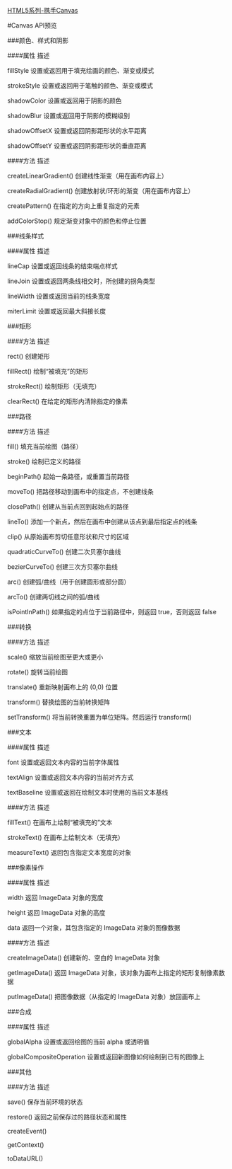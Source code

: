 [HTML5系列-携手Canvas](http://my.oschina.net/u/2352644/blog/501231?fromerr=pSafJwkX)

#Canvas API预览

###颜色、样式和阴影

####属性  描述

fillStyle 设置或返回用于填充绘画的颜色、渐变或模式

strokeStyle 设置或返回用于笔触的颜色、渐变或模式

shadowColor 设置或返回用于阴影的颜色

shadowBlur  设置或返回用于阴影的模糊级别

shadowOffsetX 设置或返回阴影距形状的水平距离

shadowOffsetY 设置或返回阴影距形状的垂直距离

####方法  描述

createLinearGradient()  创建线性渐变（用在画布内容上）

createRadialGradient()  创建放射状/环形的渐变（用在画布内容上）

createPattern() 在指定的方向上重复指定的元素

addColorStop()  规定渐变对象中的颜色和停止位置

###线条样式

####属性  描述

lineCap 设置或返回线条的结束端点样式

lineJoin  设置或返回两条线相交时，所创建的拐角类型

lineWidth 设置或返回当前的线条宽度

miterLimit  设置或返回最大斜接长度

###矩形

####方法  描述

rect()  创建矩形

fillRect()  绘制“被填充”的矩形

strokeRect()  绘制矩形（无填充）

clearRect() 在给定的矩形内清除指定的像素

###路径

####方法  描述

fill()  填充当前绘图（路径）

stroke()  绘制已定义的路径

beginPath() 起始一条路径，或重置当前路径

moveTo()  把路径移动到画布中的指定点，不创建线条

closePath() 创建从当前点回到起始点的路径

lineTo()  添加一个新点，然后在画布中创建从该点到最后指定点的线条

clip()  从原始画布剪切任意形状和尺寸的区域

quadraticCurveTo()  创建二次贝塞尔曲线

bezierCurveTo() 创建三次方贝塞尔曲线

arc() 创建弧/曲线（用于创建圆形或部分圆）

arcTo() 创建两切线之间的弧/曲线

isPointInPath() 如果指定的点位于当前路径中，则返回 true，否则返回 false

###转换

####方法  描述

scale() 缩放当前绘图至更大或更小

rotate()  旋转当前绘图

translate() 重新映射画布上的 (0,0) 位置

transform() 替换绘图的当前转换矩阵

setTransform()  将当前转换重置为单位矩阵。然后运行 transform()

###文本

####属性  描述

font  设置或返回文本内容的当前字体属性

textAlign 设置或返回文本内容的当前对齐方式

textBaseline  设置或返回在绘制文本时使用的当前文本基线

####方法  描述

fillText()  在画布上绘制“被填充的”文本

strokeText()  在画布上绘制文本（无填充）

measureText() 返回包含指定文本宽度的对象

###像素操作

####属性  描述

width 返回 ImageData 对象的宽度

height  返回 ImageData 对象的高度

data  返回一个对象，其包含指定的 ImageData 对象的图像数据

####方法  描述

createImageData() 创建新的、空白的 ImageData 对象

getImageData()  返回 ImageData 对象，该对象为画布上指定的矩形复制像素数据

putImageData()  把图像数据（从指定的 ImageData 对象）放回画布上

###合成

####属性  描述

globalAlpha 设置或返回绘图的当前 alpha 或透明值

globalCompositeOperation  设置或返回新图像如何绘制到已有的图像上

###其他

####方法  描述

save()  保存当前环境的状态

restore() 返回之前保存过的路径状态和属性

createEvent()  

getContext()   

toDataURL()  